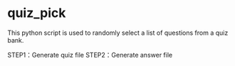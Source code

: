 # quiz_pick
This python script is used to randomly select a list of questions from a quiz bank.

STEP1：Generate quiz file
STEP2：Generate answer file
